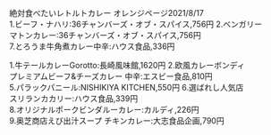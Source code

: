 絶対食べたいレトルトカレー オレンジページ2021/8/17  
1.ビーフ・ナハリ:36チャンバーズ・オブ・スパイス,756円 2.ベンガリー  
マトンカレー:36チャンバーズ・オブ・スパイス,756円  
7.とろうま牛角煮カレー中辛:ハウス食品,336円  

1.牛テールカレーGorotto:長崎風味館,1620円 2.欧風カレーボンディ  
プレミアムビーフ&チーズカレー 中辛:エスビー食品,810円  
5.パラックパニール:NISHIKIYA KITCHEN,550円 6.選ばれし人気店  
スリランカカリー:ハウス食品,339円  
8.オリジナルポークビンダルーカレー:カルディ,226円  
9.奥芝商店えび出汁スープ チキンカレー:大志食品企画,790円